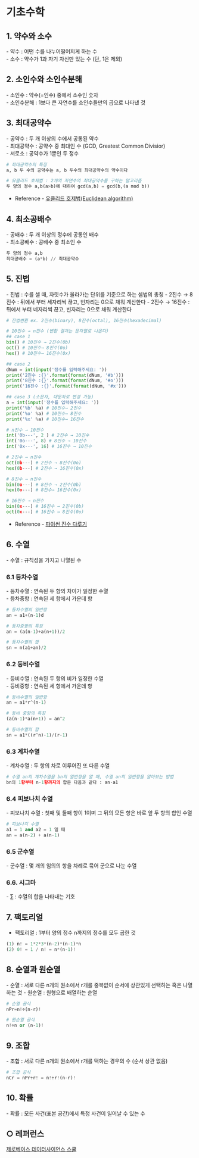 기초수학
===

## 1. 약수와 소수
\- 약수 : 어떤 수를 나누어떨어지게 하는 수    
\- 소수 : 약수가 1과 자기 자신만 있는 수 (단, 1은 제외)
 
 
## 2. 소인수와 소인수분해
\- 소인수 : 약수(=인수) 중에서 소수인 숫자   
\- 소인수분해 : 1보다 큰 자연수를 소인수들만의 곱으로 나타낸 것

## 3. 최대공약수
\- 공약수 : 두 개 이상의 수에서 공통된 약수   
\- 최대공약수 : 공약수 중 최대인 수 (GCD, Greatest Common Divisior)   
\- 서로소 : 공약수가 1뿐인 두 정수
```python
# 최대공약수의 특징
a, b 두 수의 공약수는 a, b 두수의 최대공약수의 약수이다

# 유클리드 호제법 : 2개의 자연수의 최대공약수를 구하는 알고리즘
두 양의 정수 a,b(a>b)에 대하여 gcd(a,b) = gcd(b,(a mod b))
```

- Reference - [유클리드 호제법(Euclidean algorithm)](https://developerntraveler.tistory.com/m/126)

## 4. 최소공배수
\- 공배수 : 두 개 이상의 정수에 공통인 배수   
\- 최소공배수 : 공배수 중 최소인 수
```python
두 양의 정수 a,b
최대공배수 = (a*b) // 최대공약수
```

## 5. 진법
\- 진법 : 수를 셀 때, 자릿수가 올라가는 단위를 기준으로 하는 셈법의 총칭
\- 2진수 → 8진수 : 뒤에서 부터 세자리씩 끊고, 빈자리는 0으로 채워 계산한다
\- 2진수 → 16진수 : 뒤에서 부터 네자리씩 끊고, 빈자리는 0으로 채워 계산한다

```python
# 진법변환 ex. 2진수(binary), 8진수(octal), 16진수(hexadecimal)

# 10진수 → n진수 (변환 결과는 문자열로 나온다)
## case 1
bin() # 10진수 → 2진수(0b)
oct() # 10진수→ 8진수(0o)
hex() # 10진수→ 16진수(0x)

## case 2
dNum = int(input('정수를 입력해주세요: '))
print('2진수 :{}'.format(format(dNum, '#b')))
print('8진수 :{}'.format(format(dNum, '#o')))
print('16진수 :{}'.format(format(dNum, '#x')))

## case 3 (소문자, 대문자로 변경 가능)
a = int(input('정수를 입력해주세요: '))
print('%b' %a) # 10진수→ 2진수
print('%o' %a) # 10진수→ 8진수
print('%x' %a) # 10진수→ 16진수

# n진수 → 10진수
int('0b---', 2 ) # 2진수 → 10진수
int('0o---', 8) # 8진수 → 10진수
int('0x---', 16) # 16진수 → 10진수

# 2진수 → n진수
oct(0b---) # 2진수 → 8진수(0o)
hex(0b---) # 2진수 → 16진수(0x)

# 8진수 → n진수
bin(0o---) # 8진수 → 2진수(0b)
hex(0o---) # 8진수→ 16진수(0x)

# 16진수 → n진수
bin(0x---) # 16진수 → 2진수(0b)
oct(0x---) # 16진수 → 8진수(0o)
```
- Reference - [파이썬 진수 다루기](https://www.daleseo.com/python-int-bases/)

## 6. 수열
\- 수열 : 규칙성을 가지고 나열된 수


### 6.1 등차수열
\- 등차수열 : 연속된 두 항의 차이가 일정한 수열   
\- 등차중항 : 연속된 세 항에서 가운데 항
```python
# 등차수열의 일반항
an = a1+(n-1)d

# 등차중항의 특징
an = (a(n-1)+a(n+1))/2

# 등차수열의 합
sn = n(a1+an)/2
```

### 6.2 등비수열
\- 등비수열 : 연속된 두 항의 비가 일정한 수열   
\- 등비중항 : 연속된 세 항에서 가운데 항
```python
# 등비수열의 일반항
an = a1*r^(n-1)

# 등비 중항의 특징
(a(n-1)*a(n+1)) = an^2

# 등비수열의 합
sn = a1*((r^n)-1)/(r-1)
```

### 6.3 계차수열
\- 계차수열 : 두 항의 차로 이루어진 또 다른 수열
```python
# 수열 an의 계차수열을 bn의 일반항을 알 때, 수열 an의 일반항을 알아보는 방법
bn의 1항부터 n-1항까지의 합은 다음과 같다 : an-a1 
```

### 6.4 피보나치 수열
\- 피보나치 수열 : 첫째 및 둘째 항이 1이며 그 뒤의 모든 항은 바로 앞 두 항의 합인 수열

```python
# 피보나치 수열
a1 = 1 and a2 = 1 일 때
an = a(n-2) + a(n-1)
```

### 6.5 군수열
\- 군수열 : 몇 개의 임의의 항을 차례로 묶어 군으로 나눈 수열


### 6.6. 시그마 
\- ∑ : 수열의 합을 나타내는 기호

## 7. 팩토리얼
- 팩토리얼 : 1부터 양의 정수 n까지의 정수를 모두 곱한 것
```python
(1) n! = 1*2*3*(n-2)*(n-1)*n
(2) 0! = 1 / n! = n*(n-1)!
```

## 8. 순열과 원순열
\- 순열 : 서로 다른 n개의 원소에서 r개를 중복없이 순서에 상관있게 선택하는 혹은 나열하는 것
\- 원순열 : 원형으로 배열하는 순열
```python
# 순열 공식
nPr=n!÷(n-r)!

# 원순열 공식
n!÷n or (n-1)!
```

## 9. 조합
\- 조합 : 서로 다른 n개의 원소에서 r개를 택하는 경우의 수 (순서 상관 없음)
```python
# 조합 공식
nCr = nPr÷r! = n!÷r!(n-r)!
```

## 10. 확률
\- 확률 : 모든 사건(표본 공간)에서 특정 사건이 일어날 수 있는 수


## ○ 레퍼런스
[제로베이스 데이터사이언스 스쿨](https://zero-base.co.kr/category_dev_camp/school_DS)
